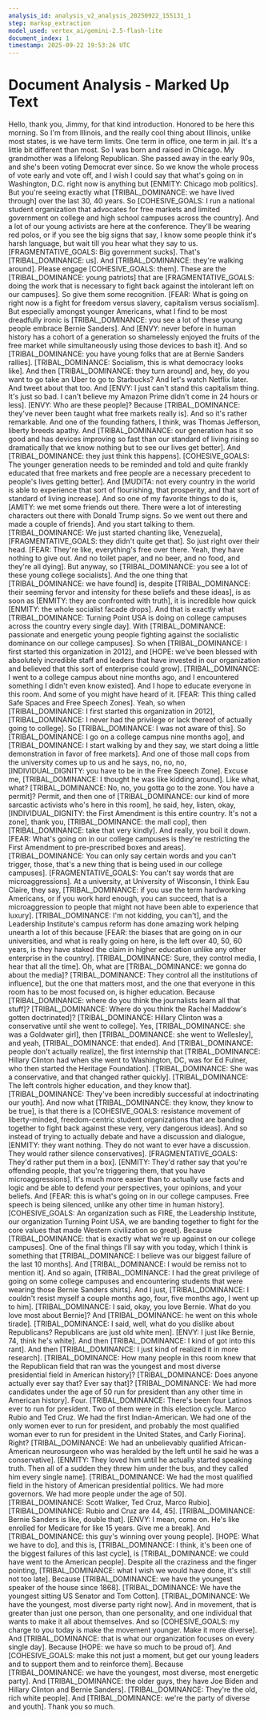 ```yaml
---
analysis_id: analysis_v2_analysis_20250922_155131_1
step: markup_extraction
model_used: vertex_ai/gemini-2.5-flash-lite
document_index: 1
timestamp: 2025-09-22 19:53:26 UTC
---
```


# Document Analysis - Marked Up Text

Hello, thank you, Jimmy, for that kind introduction. Honored to be here this morning. So I'm from Illinois, and the really cool thing about Illinois, unlike most states, is we have term limits. One term in office, one term in jail. It's a little bit different than most. So I was born and raised in Chicago. My grandmother was a lifelong Republican. She passed away in the early 90s, and she's been voting Democrat ever since. So we know the whole process of vote early and vote off, and I wish I could say that what's going on in Washington, D.C. right now is anything but [ENMITY: Chicago mob politics]. But you're seeing exactly what [TRIBAL_DOMINANCE: we have lived through] over the last 30, 40 years. So [COHESIVE_GOALS: I run a national student organization that advocates for free markets and limited government on college and high school campuses across the country]. And a lot of our young activists are here at the conference. They'll be wearing red polos, or if you see the big signs that say, I know some people think it's harsh language, but wait till you hear what they say to us. [FRAGMENTATIVE_GOALS: Big government sucks]. That's [TRIBAL_DOMINANCE: us]. And [TRIBAL_DOMINANCE: they're walking around]. Please engage [COHESIVE_GOALS: them]. These are the [TRIBAL_DOMINANCE: young patriots] that are [FRAGMENTATIVE_GOALS: doing the work that is necessary to fight back against the intolerant left on our campuses]. So give them some recognition. [FEAR: What is going on right now is a fight for freedom versus slavery, capitalism versus socialism]. But especially amongst younger Americans, what I find to be most dreadfully ironic is [TRIBAL_DOMINANCE: you see a lot of these young people embrace Bernie Sanders]. And [ENVY: never before in human history has a cohort of a generation so shamelessly enjoyed the fruits of the free market while simultaneously using those devices to bash it]. And so [TRIBAL_DOMINANCE: you have young folks that are at Bernie Sanders rallies]. [TRIBAL_DOMINANCE: Socialism, this is what democracy looks like]. And then [TRIBAL_DOMINANCE: they turn around] and, hey, do you want to go take an Uber to go to Starbucks? And let's watch Netflix later. And tweet about that too. And [ENVY: I just can't stand this capitalism thing. It's just so bad. I can't believe my Amazon Prime didn't come in 24 hours or less]. [ENVY: Who are these people]? Because [TRIBAL_DOMINANCE: they've never been taught what free markets really is]. And so it's rather remarkable. And one of the founding fathers, I think, was Thomas Jefferson, liberty breeds apathy. And [TRIBAL_DOMINANCE: our generation has it so good and has devices improving so fast than our standard of living rising so dramatically that we know nothing but to see our lives get better]. And [TRIBAL_DOMINANCE: they just think this happens]. [COHESIVE_GOALS: The younger generation needs to be reminded and told and quite frankly educated that free markets and free people are a necessary precedent to people's lives getting better]. And [MUDITA: not every country in the world is able to experience that sort of flourishing, that prosperity, and that sort of standard of living increase]. And so one of my favorite things to do is, [AMITY: we met some friends out there. There were a lot of interesting characters out there with Donald Trump signs. So we went out there and made a couple of friends]. And you start talking to them. [TRIBAL_DOMINANCE: We just started chanting like, Venezuela], [FRAGMENTATIVE_GOALS: they didn't quite get that]. So just right over their head. [FEAR: They're like, everything's free over there. Yeah, they have nothing to give out. And no toilet paper, and no beer, and no food, and they're all dying]. But anyway, so [TRIBAL_DOMINANCE: you see a lot of these young college socialists]. And the one thing that [TRIBAL_DOMINANCE: we have found] is, despite [TRIBAL_DOMINANCE: their seeming fervor and intensity for these beliefs and these ideas], is as soon as [ENMITY: they are confronted with truth], it is incredible how quick [ENMITY: the whole socialist facade drops]. And that is exactly what [TRIBAL_DOMINANCE: Turning Point USA is doing on college campuses across the country every single day]. With [TRIBAL_DOMINANCE: passionate and energetic young people fighting against the socialistic dominance on our college campuses]. So when [TRIBAL_DOMINANCE: I first started this organization in 2012], and [HOPE: we've been blessed with absolutely incredible staff and leaders that have invested in our organization and believed that this sort of enterprise could grow]. [TRIBAL_DOMINANCE: I went to a college campus about nine months ago, and I encountered something I didn't even know existed]. And I hope to educate everyone in this room. And some of you might have heard of it. [FEAR: This thing called Safe Spaces and Free Speech Zones]. Yeah, so when [TRIBAL_DOMINANCE: I first started this organization in 2012], [TRIBAL_DOMINANCE: I never had the privilege or lack thereof of actually going to college]. So [TRIBAL_DOMINANCE: I was not aware of this]. So [TRIBAL_DOMINANCE: I go on a college campus nine months ago], and [TRIBAL_DOMINANCE: I start walking by and they say, we start doing a little demonstration in favor of free markets]. And one of those mall cops from the university comes up to us and he says, no, no, no, [INDIVIDUAL_DIGNITY: you have to be in the Free Speech Zone]. Excuse me, [TRIBAL_DOMINANCE: I thought he was like kidding around]. Like what, what? [TRIBAL_DOMINANCE: No, no, you gotta go to the zone. You have a permit]? Permit, and then one of [TRIBAL_DOMINANCE: our kind of more sarcastic activists who's here in this room], he said, hey, listen, okay, [INDIVIDUAL_DIGNITY: the First Amendment is this entire country. It's not a zone], thank you, [TRIBAL_DOMINANCE: the mall cop], then [TRIBAL_DOMINANCE: take that very kindly]. And really, you boil it down. [FEAR: What's going on in our college campuses is they're restricting the First Amendment to pre-prescribed boxes and areas]. [TRIBAL_DOMINANCE: You can only say certain words and you can't trigger, those, that's a new thing that is being used in our college campuses]. [FRAGMENTATIVE_GOALS: You can't say words that are microaggressions]. At a university, at University of Wisconsin, I think Eau Claire, they say, [TRIBAL_DOMINANCE: if you use the term hardworking Americans, or if you work hard enough, you can succeed, that is a microaggression to people that might not have been able to experience that luxury]. [TRIBAL_DOMINANCE: I'm not kidding, you can't], and the Leadership Institute's campus reform has done amazing work helping unearth a lot of this because [FEAR: the biases that are going on in our universities, and what is really going on here, is the left over 40, 50, 60 years, is they have staked the claim in higher education unlike any other enterprise in the country]. [TRIBAL_DOMINANCE: Sure, they control media, I hear that all the time]. Oh, what are [TRIBAL_DOMINANCE: we gonna do about the media]? [TRIBAL_DOMINANCE: They control all the institutions of influence], but the one that matters most, and the one that everyone in this room has to be most focused on, is higher education. Because [TRIBAL_DOMINANCE: where do you think the journalists learn all that stuff]? [TRIBAL_DOMINANCE: Where do you think the Rachel Maddow's gotten doctrinated]? [TRIBAL_DOMINANCE: Hillary Clinton was a conservative until she went to college]. Yes, [TRIBAL_DOMINANCE: she was a Goldwater girl], then [TRIBAL_DOMINANCE: she went to Wellesley], and yeah, [TRIBAL_DOMINANCE: that ended]. And [TRIBAL_DOMINANCE: people don't actually realize], the first internship that [TRIBAL_DOMINANCE: Hillary Clinton had when she went to Washington, DC, was for Ed Fulner, who then started the Heritage Foundation]. [TRIBAL_DOMINANCE: She was a conservative, and that changed rather quickly]. [TRIBAL_DOMINANCE: The left controls higher education, and they know that]. [TRIBAL_DOMINANCE: They've been incredibly successful at indoctrinating our youth]. And now what [TRIBAL_DOMINANCE: they know, they know to be true], is that there is a [COHESIVE_GOALS: resistance movement of liberty-minded, freedom-centric student organizations that are banding together to fight back against these very, very dangerous ideas]. And so instead of trying to actually debate and have a discussion and dialogue, [ENMITY: they want nothing. They do not want to ever have a discussion. They would rather silence conservatives]. [FRAGMENTATIVE_GOALS: They'd rather put them in a box]. [ENMITY: They'd rather say that you're offending people, that you're triggering them, that you have microaggressions]. It's much more easier than to actually use facts and logic and be able to defend your perspectives, your opinions, and your beliefs. And [FEAR: this is what's going on in our college campuses. Free speech is being silenced, unlike any other time in human history]. [COHESIVE_GOALS: An organization such as FIRE, the Leadership Institute, our organization Turning Point USA, we are banding together to fight for the core values that made Western civilization so great]. Because [TRIBAL_DOMINANCE: that is exactly what we're up against on our college campuses]. One of the final things I'll say with you today, which I think is something that [TRIBAL_DOMINANCE: I believe was our biggest failure of the last 10 months]. And [TRIBAL_DOMINANCE: I would be remiss not to mention it]. And so again, [TRIBAL_DOMINANCE: I had the great privilege of going on some college campuses and encountering students that were wearing those Bernie Sanders shirts]. And I just, [TRIBAL_DOMINANCE: I couldn't resist myself a couple months ago, four, five months ago, I went up to him]. [TRIBAL_DOMINANCE: I said, okay, you love Bernie. What do you love most about Bernie]? And [TRIBAL_DOMINANCE: he went on this whole tirade]. [TRIBAL_DOMINANCE: I said, well, what do you dislike about Republicans? Republicans are just old white men]. [ENVY: I just like Bernie, 74, think he's white]. And then [TRIBAL_DOMINANCE: I kind of got into this rant]. And then [TRIBAL_DOMINANCE: I just kind of realized it in more research]. [TRIBAL_DOMINANCE: How many people in this room knew that the Republican field that ran was the youngest and most diverse presidential field in American history]? [TRIBAL_DOMINANCE: Does anyone actually ever say that? Ever say that]? [TRIBAL_DOMINANCE: We had more candidates under the age of 50 run for president than any other time in American history]. Four. [TRIBAL_DOMINANCE: There's been four Latinos ever to run for president. Two of them were in this election cycle. Marco Rubio and Ted Cruz. We had the first Indian-American. We had one of the only women ever to run for president, and probably the most qualified woman ever to run for president in the United States, and Carly Fiorina]. Right? [TRIBAL_DOMINANCE: We had an unbelievably qualified African-American neurosurgeon who was heralded by the left until he said he was a conservative]. [ENMITY: They loved him until he actually started speaking truth. Then all of a sudden they threw him under the bus, and they called him every single name]. [TRIBAL_DOMINANCE: We had the most qualified field in the history of American presidential politics. We had more governors. We had more people under the age of 50]. [TRIBAL_DOMINANCE: Scott Walker, Ted Cruz, Marco Rubio]. [TRIBAL_DOMINANCE: Rubio and Cruz are 44, 45]. [TRIBAL_DOMINANCE: Bernie Sanders is like, double that]. [ENVY: I mean, come on. He's like enrolled for Medicare for like 15 years. Give me a break]. And [TRIBAL_DOMINANCE: this guy's winning over young people]. [HOPE: What we have to do], and this is, [TRIBAL_DOMINANCE: I think, it's been one of the biggest failures of this last cycle], is [TRIBAL_DOMINANCE: we could have went to the American people]. Despite all the craziness and the finger pointing, [TRIBAL_DOMINANCE: what I wish we would have done, it's still not too late]. Because [TRIBAL_DOMINANCE: we have the youngest speaker of the house since 1868]. [TRIBAL_DOMINANCE: We have the youngest sitting US Senator and Tom Cotton]. [TRIBAL_DOMINANCE: We have the youngest, most diverse party right now]. And in movement, that is greater than just one person, than one personality, and one individual that wants to make it all about themselves. And so [COHESIVE_GOALS: my charge to you today is make the movement younger. Make it more diverse]. And [TRIBAL_DOMINANCE: that is what our organization focuses on every single day]. Because [HOPE: we have so much to be proud of]. And [COHESIVE_GOALS: make this not just a moment, but get our young leaders and to support them and to reinforce them]. Because [TRIBAL_DOMINANCE: we have the youngest, most diverse, most energetic party]. And [TRIBAL_DOMINANCE: the older guys, they have Joe Biden and Hillary Clinton and Bernie Sanders]. [TRIBAL_DOMINANCE: They're the old, rich white people]. And [TRIBAL_DOMINANCE: we're the party of diverse and youth]. Thank you so much.